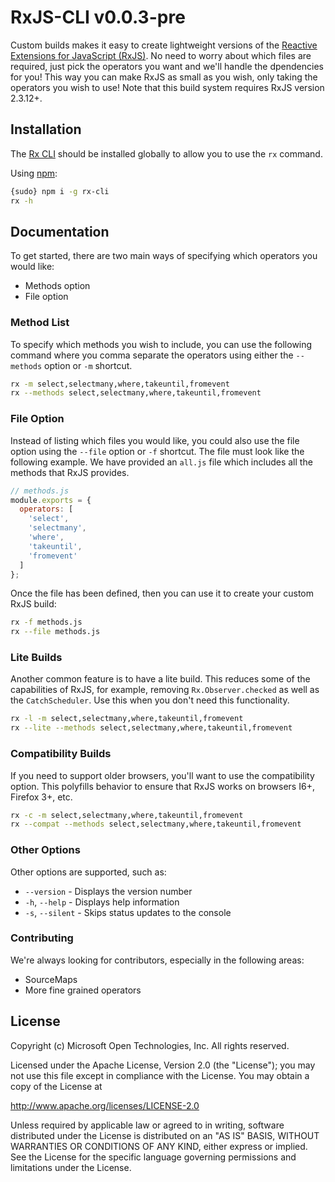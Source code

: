RxJS-CLI v0.0.3-pre
===================

Custom builds makes it easy to create lightweight versions of the [Reactive Extensions for JavaScript \(RxJS\)](https://github.com/Reactive-Extensions/RxJS).  No need to worry about which files are required, just pick the operators you want and we'll handle the dpendencies for you!  This way you can make RxJS as small as you wish, only taking the operators you wish to use!  Note that this build system requires RxJS version 2.3.12+.

## Installation ##

The [Rx CLI](https://www.npmjs.org/package/rx-cli) should be installed globally to allow you to use the `rx` command. 

Using [npm](http://npmjs.org):

```bash
{sudo} npm i -g rx-cli
rx -h
```

## Documentation ##

To get started, there are two main ways of specifying which operators you would like:
- Methods option
- File option

### Method List

To specify which methods you wish to include, you can use the following command where you comma separate the operators using either the `--methods` option or `-m` shortcut.
```bash
rx -m select,selectmany,where,takeuntil,fromevent
rx --methods select,selectmany,where,takeuntil,fromevent
```

### File Option

Instead of listing which files you would like, you could also use the file option using the `--file` option or `-f` shortcut.  The file must look like the following example.  We have provided an `all.js` file which includes all the methods that RxJS provides.

```js
// methods.js
module.exports = {
  operators: [
    'select',
    'selectmany',
    'where',
    'takeuntil',
    'fromevent'
  ]
};
```

Once the file has been defined, then you can use it to create your custom RxJS build:
```bash
rx -f methods.js
rx --file methods.js
```

### Lite Builds

Another common feature is to have a lite build.  This reduces some of the capabilities of RxJS, for example, removing `Rx.Observer.checked` as well as the `CatchScheduler`.  Use this when you don't need this functionality.

```bash
rx -l -m select,selectmany,where,takeuntil,fromevent
rx --lite --methods select,selectmany,where,takeuntil,fromevent
```

### Compatibility Builds

If you need to support older browsers, you'll want to use the compatibility option.  This polyfills behavior to ensure that RxJS works on browsers I6+, Firefox 3+, etc.  

```bash
rx -c -m select,selectmany,where,takeuntil,fromevent
rx --compat --methods select,selectmany,where,takeuntil,fromevent
```

### Other Options

Other options are supported, such as:
- `--version`      - Displays the version number
- `-h`, `--help`   - Displays help information
- `-s`, `--silent` - Skips status updates to the console

### Contributing

We're always looking for contributors, especially in the following areas:
- SourceMaps
- More fine grained operators

## License ##

Copyright (c) Microsoft Open Technologies, Inc.  All rights reserved.

Licensed under the Apache License, Version 2.0 (the "License"); you
may not use this file except in compliance with the License. You may
obtain a copy of the License at

http://www.apache.org/licenses/LICENSE-2.0

Unless required by applicable law or agreed to in writing, software
distributed under the License is distributed on an "AS IS" BASIS,
WITHOUT WARRANTIES OR CONDITIONS OF ANY KIND, either express or
implied. See the License for the specific language governing permissions
and limitations under the License.
